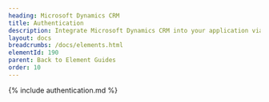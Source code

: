 ```yaml
---
heading: Microsoft Dynamics CRM
title: Authentication
description: Integrate Microsoft Dynamics CRM into your application via the Cloud Elements APIs.
layout: docs
breadcrumbs: /docs/elements.html
elementId: 190
parent: Back to Element Guides
order: 10
---
```


{% include authentication.md %}
